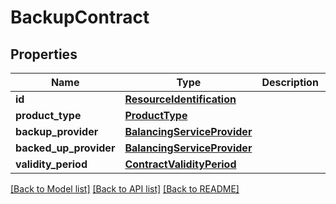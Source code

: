 # BackupContract

## Properties
Name | Type | Description | Notes
------------ | ------------- | ------------- | -------------
**id** | [**ResourceIdentification**](ResourceIdentification.md) |  | 
**product_type** | [**ProductType**](ProductType.md) |  | [optional] 
**backup_provider** | [**BalancingServiceProvider**](BalancingServiceProvider.md) |  | [optional] 
**backed_up_provider** | [**BalancingServiceProvider**](BalancingServiceProvider.md) |  | [optional] 
**validity_period** | [**ContractValidityPeriod**](ContractValidityPeriod.md) |  | [optional] 

[[Back to Model list]](../README.md#documentation-for-models) [[Back to API list]](../README.md#documentation-for-api-endpoints) [[Back to README]](../README.md)

